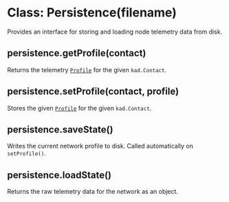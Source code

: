 Class: Persistence(filename)
===========================

Provides an interface for storing and loading node telemetry data from disk.

## persistence.getProfile(contact)

Returns the telemetry [`Profile`](profile.md) for the given `kad.Contact`.

## persistence.setProfile(contact, profile)

Stores the given [`Profile`](profile.md) for the given `kad.Contact`.

## persistence.saveState()

Writes the current network profile to disk. Called automatically on
`setProfile()`.

## persistence.loadState()

Returns the raw telemetry data for the network as an object.
